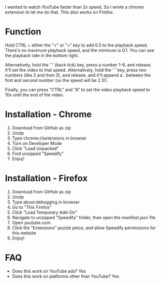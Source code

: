 I wanted to watch YouTube faster than 2x speed. So I wrote a chrome extension to let me do that. This also works on Firefox. 

# Function
Hold CTRL + either the "<" or ">" key to add 0.5 to the playback speed. There's no maximum playback speed, and the minimum is 0.1. You can see the playback rate in the bottom right.

Alternatively, hold the '\`' (back tick) key, press a number 1-9, and release. It'll set the video to that speed. Alternatively, hold the '\`' key, press two numbers (like 2 and then 3), and release, and it'll append a . between the first and second number (so the speed will be 2.3!). 

Finally, you can press "CTRL" and "A" to set the video playback speed to 10x until the end of the video.

# Installation - Chrome
1. Download from GitHub as zip
2. Unzip 
3. Type chrome://extensions in browser
4. Turn on Developer Mode
5. Click "Load Unpacked"
6. Find unzipped "Speedify"
7. Enjoy!

# Installation - Firefox
1. Download from GitHub as zip
2. Unzip
3. Type about:debugging in browser
4. Go to "This Firefox"
5. Click "Load Temporary Add-On"
6. Navigate to unzipped "Speedify" folder, then open the manifest.json file
7. Open youtube.com
8. Click the "Extensions" puzzle piece, and allow Speedify permissions for this website
9. Enjoy!

# FAQ
* Does this work on YouTube ads?
Yes
* Does this work on platforms other than YouTube?
Yes
